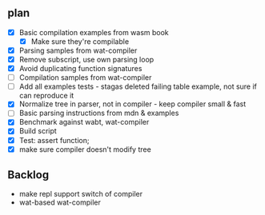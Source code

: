 
## plan

* [x] Basic compilation examples from wasm book
  * [x] Make sure they're compilable
* [x] Parsing samples from wat-compiler
* [x] Remove subscript, use own parsing loop
* [x] Avoid duplicating function signatures
* [ ] Compilation samples from wat-compiler
* [ ] Add all examples tests - stagas deleted failing table example, not sure if can reproduce it
* [x] Normalize tree in parser, not in compiler - keep compiler small & fast
* [ ] Basic parsing instructions from mdn & examples
* [x] Benchmark against wabt, wat-compiler
* [x] Build script
* [x] Test: assert function;
* [x] make sure compiler doesn't modify tree

## Backlog

* make repl support switch of compiler
* wat-based wat-compiler
